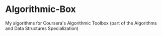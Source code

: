# Algorithmic-Box
My algorithms for Coursera's Algorithmic Toolbox (part of the Algorithms and Data Structures Specialization)
